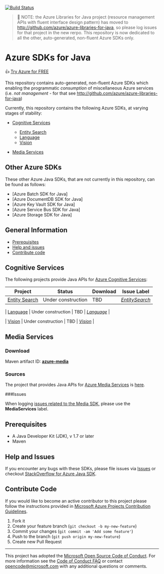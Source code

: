 [![Build Status](https://travis-ci.org/Azure/azure-libraries-for-java.svg?style=flat-square&label=build)](https://travis-ci.org/Azure/azure-libraries-for-java)

> :triangular_flag_on_post: NOTE: the Azure Libraries for Java project (resource management APIs with fluent interface design pattern) has moved to http://github.com/azure/azure-libraries-for-java, so please log issues for that project in the new rerpo. This repository is now dedicated to all the other, auto-generated, non-fluent Azure SDKs only.

# Azure SDKs for Java

:+1: [Try Azure for FREE](http://go.microsoft.com/fwlink/?LinkId=330212)

This repository contains auto-generated, non-fluent Azure SDKs which enabling the programmatic *consumption* of miscellaneous Azure services (i.e. *not management* - for that see http://github.com/azure/azure-libraries-for-java)


Currently, this repository contains the following Azure SDKs, at varying stages of stability:

* [Cognitive Services](#cognitive-services)
  * [Entity Search](#entity-search)
  * [Language](#language)
  * [Vision](#vision)

* [Media Services](#media-services)

## Other Azure SDKs

These other Azure Java SDKs, that are not currently in this repository, can be found as follows:

* [Azure Batch SDK for Java]
* [Azure DocumentDB SDK for Java]
* [Azure Key Vault SDK for Java]
* [Azure Service Bus SDK for Java]
* [Azure Storage SDK for Java]

## General Information
* [Prerequisites](#prerequisites)
* [Help and issues](#help-and-issues)
* [Contribute code](#contribute-code)


## Cognitive Services

The following projects provide Java APIs for [Azure Cognitive Services](https://azure.microsoft.com/en-us/services/cognitive-services/):

| Project | Status | Download | Issue Label |
| ------- | ------ | -------- | ----------- |
| <a name="entity-search"></a>[Entity Search](https://github.com/Azure/azure-sdk-for-java/tree/master/cognitiveservices/azure-entitysearch) | Under construction | TBD | [*EntitySearch*](https://github.com/azure/azure-sdk-for-java/issues?q=is%3Aopen+is%3Aissue+label%3AEntitySearch) |

| <a name="language"></a>[Language](https://github.com/Azure/azure-sdk-for-java/tree/master/cognitiveservices/azure-language) | Under construction | TBD | [*Language*](https://github.com/azure/azure-sdk-for-java/issues?utf8=%E2%9C%93&q=is%3Aopen%20is%3Aissue%20label%3ALanguage) |

| <a name="vision"></a>[Vision](https://github.com/Azure/azure-sdk-for-java/tree/master/cognitiveservices/azure-vision) | Under construction | TBD | [*Vision*](https://github.com/azure/azure-sdk-for-java/issues?utf8=%E2%9C%93&q=is%3Aopen%20is%3Aissue%20label%3AVision) |

## Media Services

### Download

Maven artifact ID: [**azure-media**](http://search.maven.org/#search%7Cgav%7C1%7Cg%3A%22com.microsoft.azure%22%20AND%20a%3A%22azure-media%22)

### Sources

The project that provides Java APIs for [Azure Media Services](https://azure.microsoft.com/en-us/services/media-services/) is [here](https://github.com/Azure/azure-sdk-for-java/tree/0.9/services/azure-media).

###Issues

When logging [issues related to the Media SDK](https://github.com/azure/azure-sdk-for-java/issues?q=is%3Aopen+is%3Aissue+label%3AMediaServices), please use the **MediaServices** label.


## Prerequisites

- A Java Developer Kit (JDK), v 1.7 or later
- Maven

## Help and Issues

If you encounter any bugs with these SDKs, please file issues via [Issues](https://github.com/Azure/azure-sdk-for-java/issues) or checkout [StackOverflow for Azure Java SDK](http://stackoverflow.com/questions/tagged/azure-java-sdk).

## Contribute Code

If you would like to become an active contributor to this project please follow the instructions provided in [Microsoft Azure Projects Contribution Guidelines](http://azure.github.io/guidelines.html).

1. Fork it
2. Create your feature branch (`git checkout -b my-new-feature`)
3. Commit your changes (`git commit -am 'Add some feature'`)
4. Push to the branch (`git push origin my-new-feature`)
5. Create new Pull Request

---

This project has adopted the [Microsoft Open Source Code of Conduct](https://opensource.microsoft.com/codeofconduct/). For more information see the [Code of Conduct FAQ](https://opensource.microsoft.com/codeofconduct/faq/) or contact [opencode@microsoft.com](mailto:opencode@microsoft.com) with any additional questions or comments.
